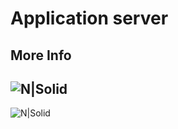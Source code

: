 # Application server

## More Info
![N|Solid](https://www.holbertonschool.com/holberton-logo.png)
--
![N|Solid](https://holbertonintranet.s3.amazonaws.com/uploads/medias/2018/9/c7d1ed0a2e10d1b4e9b3.jpg?X-Amz-Algorithm=AWS4-HMAC-SHA256&X-Amz-Credential=AKIARDDGGGOUWMNL5ANN%2F20200528%2Fus-east-1%2Fs3%2Faws4_request&X-Amz-Date=20200528T031518Z&X-Amz-Expires=86400&X-Amz-SignedHeaders=host&X-Amz-Signature=80ef58d08a8a92fe87ee564e987dab7fff24947c7df50a998fdc24a084a75d3a)
